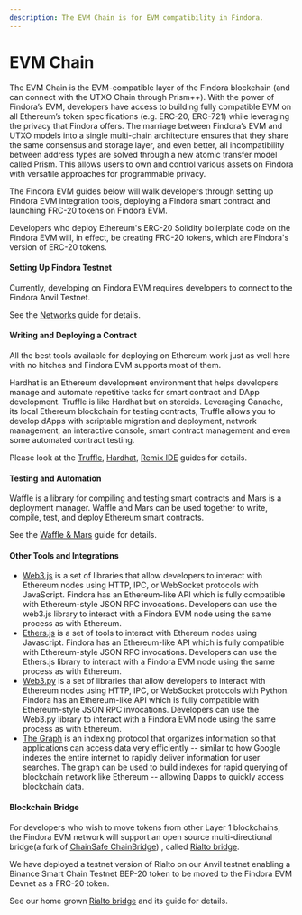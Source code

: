 ```yaml
---
description: The EVM Chain is for EVM compatibility in Findora.
---
```


# EVM Chain

The EVM Chain is the EVM-compatible layer of the Findora blockchain (and can connect with the UTXO Chain through Prism++). With the power of Findora’s EVM, developers have access to building fully compatible EVM on all Ethereum’s token specifications (e.g. ERC-20, ERC-721) while leveraging the privacy that Findora offers. The marriage between Findora’s EVM and UTXO models into a single multi-chain architecture ensures that they share the same consensus and storage layer, and even better, all incompatibility between address types are solved through a new atomic transfer model called Prism. This allows users to own and control various assets on Findora with versatile approaches for programmable privacy.

The Findora EVM guides below will walk developers through setting up Findora EVM integration tools, deploying a Findora smart contract and launching FRC-20 tokens on Findora EVM.

Developers who deploy Ethereum's ERC-20 Solidity boilerplate code on the Findora EVM will, in effect, be creating FRC-20 tokens, which are Findora's version of ERC-20 tokens.

#### Setting Up Findora Testnet[​](https://wiki.findora.org/docs/modules/findora-evm/overview#setting-up-findora-testnet) <a href="#setting-up-findora-testnet" id="setting-up-findora-testnet"></a>

Currently, developing on Findora EVM requires developers to connect to the Findora Anvil Testnet.

See the [Networks](../network-settings/network-settings.md) guide for details.

#### Writing and Deploying a Contract[​](https://wiki.findora.org/docs/modules/findora-evm/overview#writing-and-deploying-a-contract) <a href="#writing-and-deploying-a-contract" id="writing-and-deploying-a-contract"></a>

All the best tools available for deploying on Ethereum work just as well here with no hitches and Findora EVM supports most of them.

Hardhat is an Ethereum development environment that helps developers manage and automate repetitive tasks for smart contract and DApp development. Truffle is like Hardhat but on steroids. Leveraging Ganache, its local Ethereum blockchain for testing contracts, Truffle allows you to develop dApps with scriptable migration and deployment, network management, an interactive console, smart contract management and even some automated contract testing.

Please look at the [Truffle](../developers/evm-tools-and-tutorials/contract-deployment/truffle.md), [Hardhat](../developers/evm-tools-and-tutorials/contract-deployment/hardhat.md), [Remix IDE](../developers/evm-tools-and-tutorials/contract-deployment/remix.md) guides for details.

#### Testing and Automation[​](https://wiki.findora.org/docs/modules/findora-evm/overview#testing-and-automation) <a href="#testing-and-automation" id="testing-and-automation"></a>

Waffle is a library for compiling and testing smart contracts and Mars is a deployment manager. Waffle and Mars can be used together to write, compile, test, and deploy Ethereum smart contracts.

See the [Waffle & Mars](../developers/evm-tools-and-tutorials/contract-deployment/waffle.md) guide for details.

#### Other Tools and Integrations[​](https://wiki.findora.org/docs/modules/findora-evm/overview#other-tools-and-integrations) <a href="#other-tools-and-integrations" id="other-tools-and-integrations"></a>

* [Web3.js](https://web3js.readthedocs.io/) is a set of libraries that allow developers to interact with Ethereum nodes using HTTP, IPC, or WebSocket protocols with JavaScript. Findora has an Ethereum-like API which is fully compatible with Ethereum-style JSON RPC invocations. Developers can use the web3.js library to interact with a Findora EVM node using the same process as with Ethereum.
* [Ethers.js](https://docs.ethers.io/v5/) is a set of tools to interact with Ethereum nodes using Javascript. Findora has an Ethereum-like API which is fully compatible with Ethereum-style JSON RPC invocations. Developers can use the Ethers.js library to interact with a Findora EVM node using the same process as with Ethereum.
* [Web3.py](https://web3py.readthedocs.io/) is a set of libraries that allow developers to interact with Ethereum nodes using HTTP, IPC, or WebSocket protocols with Python. Findora has an Ethereum-like API which is fully compatible with Ethereum-style JSON RPC invocations. Developers can use the Web3.py library to interact with a Findora EVM node using the same process as with Ethereum.
* [The Graph](https://thegraph.com/docs/about/introduction#what-the-graph-is) is an indexing protocol that organizes information so that applications can access data very efficiently -- similar to how Google indexes the entire internet to rapidly deliver information for user searches. The graph can be used to build indexes for rapid querying of blockchain network like Ethereum -- allowing Dapps to quickly access blockchain data.

#### Blockchain Bridge[​](https://wiki.findora.org/docs/modules/findora-evm/overview#blockchain-bridge) <a href="#blockchain-bridge" id="blockchain-bridge"></a>

For developers who wish to move tokens from other Layer 1 blockchains, the Findora EVM network will support an open source multi-directional bridge(a fork of [ChainSafe ChainBridge](https://github.com/ChainSafe/ChainBridge)) , called [Rialto bridge](broken-reference).

We have deployed a testnet version of Rialto on our Anvil testnet enabling a Binance Smart Chain Testnet BEP-20 token to be moved to the Findora EVM Devnet as a FRC-20 token.

See our home grown [Rialto bridge](broken-reference) and its guide for details.
